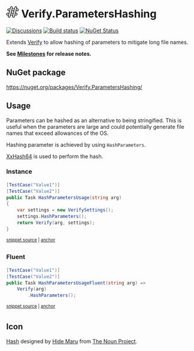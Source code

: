 # <img src="/src/icon.png" height="30px"> Verify.ParametersHashing

[![Discussions](https://img.shields.io/badge/Verify-Discussions-yellow?svg=true&label=)](https://github.com/orgs/VerifyTests/discussions)
[![Build status](https://ci.appveyor.com/api/projects/status/9ug1ufa69m4vf4ph?svg=true)](https://ci.appveyor.com/project/SimonCropp/Verify-ParametersHashing)
[![NuGet Status](https://img.shields.io/nuget/v/Verify.ParametersHashing.svg)](https://www.nuget.org/packages/Verify.ParametersHashing/)

Extends [Verify](https://github.com/VerifyTests/Verify) to allow hashing of parameters to mitigate long file names.

**See [Milestones](../../milestones?state=closed) for release notes.**


## NuGet package

https://nuget.org/packages/Verify.ParametersHashing/


## Usage

Parameters can be hashed as an alternative to being stringified. This is useful when the parameters are large and could potentially generate file names that exceed allowances of the OS.

Hashing parameter is achieved by using `HashParameters`.

[XxHash64](https://learn.microsoft.com/en-us/dotnet/api/system.io.hashing.xxhash64) is used to perform the hash.


### Instance

<!-- snippet: HashParameters -->
<a id='snippet-HashParameters'></a>
```cs
[TestCase("Value1")]
[TestCase("Value2")]
public Task HashParametersUsage(string arg)
{
    var settings = new VerifySettings();
    settings.HashParameters();
    return Verify(arg, settings);
}
```
<sup><a href='/src/Tests/Tests.cs#L4-L15' title='Snippet source file'>snippet source</a> | <a href='#snippet-HashParameters' title='Start of snippet'>anchor</a></sup>
<!-- endSnippet -->


### Fluent

<!-- snippet: HashParametersFluent -->
<a id='snippet-HashParametersFluent'></a>
```cs
[TestCase("Value1")]
[TestCase("Value2")]
public Task HashParametersUsageFluent(string arg) =>
    Verify(arg)
        .HashParameters();
```
<sup><a href='/src/Tests/Tests.cs#L17-L25' title='Snippet source file'>snippet source</a> | <a href='#snippet-HashParametersFluent' title='Start of snippet'>anchor</a></sup>
<!-- endSnippet -->


## Icon

[Hash](https://thenounproject.com/icon/hash-7416693/) designed by [Hide Maru](https://thenounproject.com/creator/hiddemaru/) from [The Noun Project](https://thenounproject.com).
